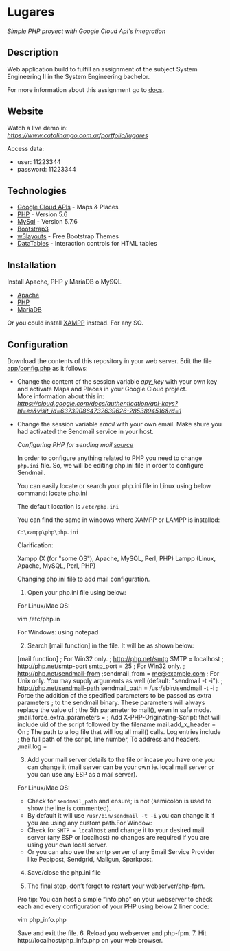 # Lugares
_Simple PHP proyect with Google Cloud Api's integration_

## Description
Web application build to fulfill an assignment of the subject System Engineering II in the System Engineering bachelor.

For more information about this assignment go to [docs](https://gitlab.com/catalinango/lugares/-/tree/master/docs).

## Website

Watch a live demo in: \
_<https://www.catalinango.com.ar/portfolio/lugares>_

Access data:
- user: 11223344 
- password: 11223344

## Technologies

* [Google Cloud APIs](https://cloud.google.com/apis/docs/overview) - Maps & Places
* [PHP](https://www.php.net/) - Version 5.6
* [MySql](https://www.mysql.com/) - Version 5.7.6
* [Bootstrap3](https://getbootstrap.com/docs/3.3/)
* [w3layouts](https://w3layouts.com/) - Free Bootstrap Themes
* [DataTables](https://datatables.net/) - Interaction controls for HTML tables

## Installation

Install Apache, PHP y MariaDB o MySQL
 - [Apache](http://httpd.apache.org/docs/current/en/install.html)
 - [PHP](https://www.php.net/manual/en/install.php)
 - [MariaDB](https://mariadb.com/kb/en/getting-installing-and-upgrading-mariadb/)

Or you could install [XAMPP](https://www.apachefriends.org/es/index.html) instead. For any SO.

## Configuration

Download the contents of this repository in your web server.
Edit the file [app/config.php](https://gitlab.com/catalinango/lugares/-/blob/master/app/config.php) as it follows:

- Change the content of the session variable *apy_key* with your own key and activate Maps and Places in your Google Cloud project. \
  More information about this in: _<https://cloud.google.com/docs/authentication/api-keys?hl=es&visit_id=637390864732639626-2853894516&rd=1>_
- Change the session variable *email* with your own email. Make shure you had activated the Sendmail service in your host.


  _*Configuring PHP for sending mail [source](https://pepipost.com/tutorials/sendmail-in-php-complete-guide/)*_

  In order to configure anything related to PHP you need to change `php.ini` file. So, we will be editing php.ini file in order to configure Sendmail.

  You can easily locate or search your php.ini file in Linux using below command: locate php.ini

  The default location is `/etc/php.ini` 

  You can find the same in windows where XAMPP or LAMPP is installed:

  `C:\xampp\php\php.ini`

  Clarification:

    Xampp (X (for "some OS"), Apache, MySQL, Perl, PHP)
    Lampp (Linux, Apache, MySQL, Perl, PHP)

  Changing  php.ini file to add mail configuration.

  1. Open your php.ini file using below:

    For Linux/Mac OS:

    vim /etc/php.in 


    For Windows:
    using notepad


  2. Search [mail function] in the file. It will be as shown below:

    [mail function]
    ; For Win32 only.
    ; http://php.net/smtp
    SMTP = localhost
    ; http://php.net/smtp-port
    smtp_port = 25
    ; For Win32 only.
    ; http://php.net/sendmail-from
    ;sendmail_from = me@example.com
    ; For Unix only.  You may supply arguments as well (default: "sendmail -t -i").
    ; http://php.net/sendmail-path
    sendmail_path = /usr/sbin/sendmail -t -i
    ; Force the addition of the specified parameters to be passed as extra parameters
    ; to the sendmail binary. These parameters will always replace the value of
    ; the 5th parameter to mail(), even in safe mode.
    ;mail.force_extra_parameters =
    ; Add X-PHP-Originating-Script: that will include uid of the script followed by the filename
    mail.add_x_header = On
    ; The path to a log file that will log all mail() calls. Log entries include
    ; the full path of the script, line number, To address and headers.
    ;mail.log =

  3. Add your mail server details to the file or incase you have one you can change it (mail server can be your own ie. local mail server or you can use any ESP as a mail server).
      
    For Linux/Mac OS:
    - Check for `sendmail_path` and ensure; is not (semicolon is used to show the line is commented).
    - By default it will use `/usr/bin/sendmail -t -i` you can change it if you are using any custom path.For Window:
    - Check for `SMTP = localhost` and change it to your desired mail server (any ESP or localhost) no changes are required if you are using your own local server.
    - Or you can also use the smtp server of any Email Service Provider like Pepipost, Sendgrid, Mailgun, Sparkpost.

  4. Save/close the php.ini file

  5. The final step, don’t forget to restart your webserver/php-fpm.

    Pro tip: You can host a simple “info.php” on your webserver to check each and every configuration of your PHP using below 2 liner code:

    vim php_info.php
    <?php
    phpinfo();
    ?>

    Save and exit the file.
  6. Reload you webserver and php-fpm.
  7. Hit http://localhost/php_info.php on your web browser.
  
